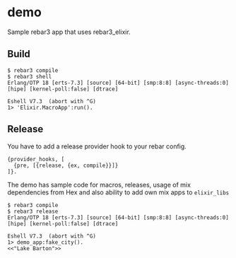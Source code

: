 demo
=====

Sample rebar3 app that uses rebar3_elixir.

Build
-----

    $ rebar3 compile
    $ rebar3 shell
    Erlang/OTP 18 [erts-7.3] [source] [64-bit] [smp:8:8] [async-threads:0] [hipe] [kernel-poll:false] [dtrace]

    Eshell V7.3  (abort with ^G)
    1> 'Elixir.MacroApp':run().
    
Release
-----

You have to add a release provider hook to your rebar config.
    
    {provider_hooks, [
      {pre, [{release, {ex, compile}}]}
    ]}.
    
The demo has sample code for macros, releases, usage of mix dependencies from Hex and also ability to add own mix apps to `elixir_libs`

    $ rebar3 compile
    $ rebar3 release
    Erlang/OTP 18 [erts-7.3] [source] [64-bit] [smp:8:8] [async-threads:0] [hipe] [kernel-poll:false] [dtrace]

    Eshell V7.3  (abort with ^G)
    1> demo_app:fake_city().
    <<"Lake Barton">>
    
    

